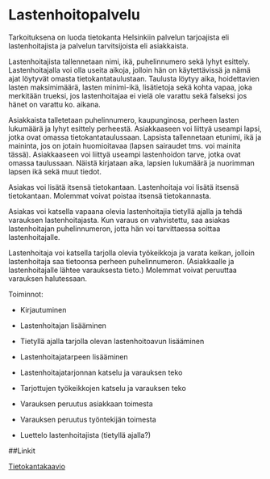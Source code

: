 # Lastenhoitopalvelu


Tarkoituksena on luoda tietokanta Helsinkiin palvelun tarjoajista eli lastenhoitajista ja palvelun tarvitsijoista eli asiakkaista. 

Lastenhoitajista tallennetaan nimi, ikä, puhelinnumero sekä lyhyt esittely. Lastenhoitajalla voi olla useita aikoja, jolloin hän on käytettävissä ja nämä ajat löytyvät omasta tietokantataulustaan. Taulusta löytyy aika, hoidettavien lasten maksimimäärä, lasten minimi-ikä, lisätietoja sekä kohta vapaa, joka merkitään trueksi, jos lastenhoitajaa ei vielä ole varattu sekä falseksi jos hänet on varattu ko. aikana. 

Asiakkaista talletetaan puhelinnumero, kaupunginosa, perheen lasten lukumäärä ja lyhyt esittely perheestä. Asiakkaaseen voi liittyä useampi lapsi, jotka ovat omassa tietokantataulussaan. Lapsista tallennetaan etunimi, ikä ja maininta, jos on jotain huomioitavaa (lapsen sairaudet tms. voi mainita tässä). Asiakkaaseen voi liittyä useampi lastenhoidon tarve, jotka ovat omassa taulussaan. Näistä kirjataan aika, lapsien lukumäärä ja nuorimman lapsen ikä sekä muut tiedot.

Asiakas voi lisätä itsensä tietokantaan. Lastenhoitaja voi lisätä itsensä tietokantaan. Molemmat voivat poistaa itsensä tietokannasta.

Asiakas voi katsella vapaana olevia lastenhoitajia tietyllä ajalla ja tehdä varauksen lastenhoitajasta. Kun varaus on vahvistettu, saa asiakas lastenhoitajan puhelinnumeron, jotta hän voi tarvittaessa soittaa lastenhoitajalle.

Lastenhoitaja voi katsella tarjolla olevia työkeikkoja ja varata keikan, jolloin lastenhoitaja saa tietoonsa perheen puhelinnumeron. (Asiakkaalle ja lastenhoitajalle lähtee varauksesta tieto.) Molemmat voivat peruuttaa varauksen halutessaan. 


Toiminnot:

- Kirjautuminen

- Lastenhoitajan lisääminen 

- Tietyllä ajalla tarjolla olevan lastenhoitoavun lisääminen

- Lastenhoitajatarpeen lisääminen

- Lastenhoitajatarjonnan katselu ja varauksen teko

- Tarjottujen työkeikkojen katselu ja varauksen teko

- Varauksen peruutus asiakkaan toimesta

- Varauksen peruutus työntekijän toimesta

- Luettelo lastenhoitajista (tietyllä ajalla?)


##Linkit

[Tietokantakaavio](https://github.com/ajnarhi/lastenhoitopalvelu/blob/master/alustava_tietokanta.JPG)
